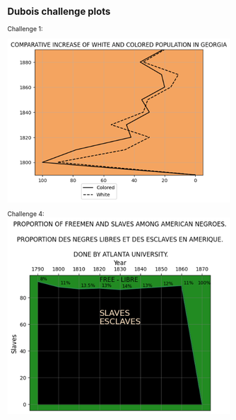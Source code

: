 ## Dubois challenge plots 

Challenge 1: 

![](georgiapop_plotPy.png)


Challenge 4: <br>
![](slaves_plotPy.png)
